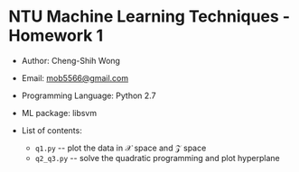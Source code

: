 # NTU Machine Learning Techniques - Homework 1

* Author: Cheng-Shih Wong
* Email:  mob5566@gmail.com

* Programming Language: Python 2.7
* ML package: libsvm

* List of contents:
  * `q1.py` -- plot the data in $\mathcal X$ space and $\mathcal Z$ space
  * `q2_q3.py` -- solve the quadratic programming and plot hyperplane
